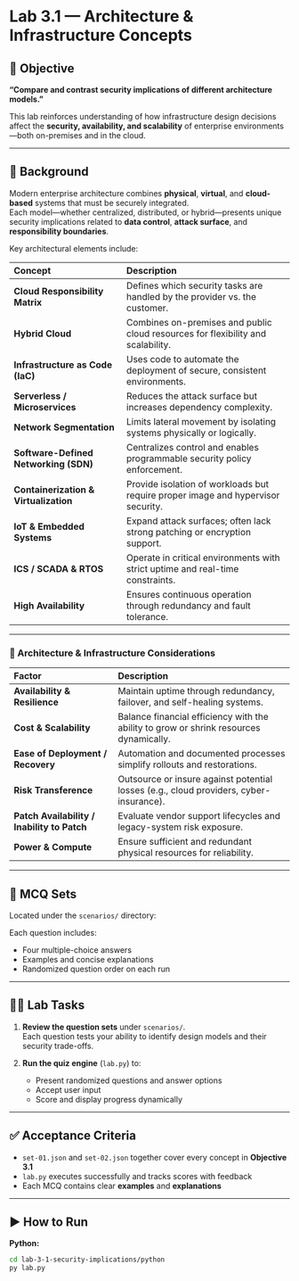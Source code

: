 # Lab 3.1 — Architecture & Infrastructure Concepts

## 🎯 Objective
**“Compare and contrast security implications of different architecture models.”**

This lab reinforces understanding of how infrastructure design decisions affect the **security, availability, and scalability** of enterprise environments—both on-premises and in the cloud.

---

## 📖 Background

Modern enterprise architecture combines **physical**, **virtual**, and **cloud-based** systems that must be securely integrated.  
Each model—whether centralized, distributed, or hybrid—presents unique security implications related to **data control**, **attack surface**, and **responsibility boundaries**.

Key architectural elements include:

| Concept | Description |
|:--|:--|
| **Cloud Responsibility Matrix** | Defines which security tasks are handled by the provider vs. the customer. |
| **Hybrid Cloud** | Combines on-premises and public cloud resources for flexibility and scalability. |
| **Infrastructure as Code (IaC)** | Uses code to automate the deployment of secure, consistent environments. |
| **Serverless / Microservices** | Reduces the attack surface but increases dependency complexity. |
| **Network Segmentation** | Limits lateral movement by isolating systems physically or logically. |
| **Software-Defined Networking (SDN)** | Centralizes control and enables programmable security policy enforcement. |
| **Containerization & Virtualization** | Provide isolation of workloads but require proper image and hypervisor security. |
| **IoT & Embedded Systems** | Expand attack surfaces; often lack strong patching or encryption support. |
| **ICS / SCADA & RTOS** | Operate in critical environments with strict uptime and real-time constraints. |
| **High Availability** | Ensures continuous operation through redundancy and fault tolerance. |

---

### 🔧 Architecture & Infrastructure Considerations

| Factor | Description |
|:--|:--|
| **Availability & Resilience** | Maintain uptime through redundancy, failover, and self-healing systems. |
| **Cost & Scalability** | Balance financial efficiency with the ability to grow or shrink resources dynamically. |
| **Ease of Deployment / Recovery** | Automation and documented processes simplify rollouts and restorations. |
| **Risk Transference** | Outsource or insure against potential losses (e.g., cloud providers, cyber-insurance). |
| **Patch Availability / Inability to Patch** | Evaluate vendor support lifecycles and legacy-system risk exposure. |
| **Power & Compute** | Ensure sufficient and redundant physical resources for reliability. |

---

## 🧩 MCQ Sets

Located under the `scenarios/` directory:

Each question includes:
- Four multiple-choice answers  
- Examples and concise explanations  
- Randomized question order on each run  

---

## 🧑‍💻 Lab Tasks

1. **Review the question sets** under `scenarios/`.  
   Each question tests your ability to identify design models and their security trade-offs.  

2. **Run the quiz engine** (`lab.py`) to:  
   - Present randomized questions and answer options  
   - Accept user input  
   - Score and display progress dynamically  

---

## ✅ Acceptance Criteria

- `set-01.json` and `set-02.json` together cover every concept in **Objective 3.1**  
- `lab.py` executes successfully and tracks scores with feedback  
- Each MCQ contains clear **examples** and **explanations**    

---

## ▶️ How to Run

**Python:**
```bash
cd lab-3-1-security-implications/python
py lab.py

